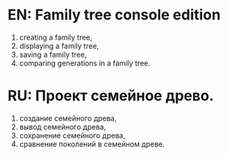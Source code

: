 # EN: Family tree console edition
1. creating a family tree,
2. displaying a family tree,
3. saving a family tree,
4. comparing generations in a family tree.

# RU: Проект семейное древо.
1. создание семейного древа,
2. вывод семейного древа,
3. сохранение семейного древа,
4. сравнение поколений в семейном древе.
